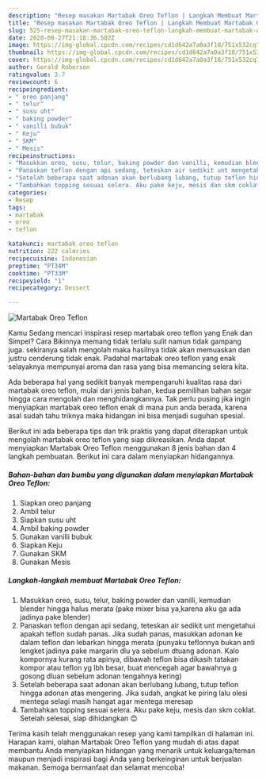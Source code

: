 ```yaml
---
description: "Resep masakan Martabak Oreo Teflon | Langkah Membuat Martabak Oreo Teflon Yang Enak Dan Mudah"
title: "Resep masakan Martabak Oreo Teflon | Langkah Membuat Martabak Oreo Teflon Yang Enak Dan Mudah"
slug: 525-resep-masakan-martabak-oreo-teflon-langkah-membuat-martabak-oreo-teflon-yang-enak-dan-mudah
date: 2020-08-27T21:18:36.502Z
image: https://img-global.cpcdn.com/recipes/cd1d642a7a0a3f18/751x532cq70/martabak-oreo-teflon-foto-resep-utama.jpg
thumbnail: https://img-global.cpcdn.com/recipes/cd1d642a7a0a3f18/751x532cq70/martabak-oreo-teflon-foto-resep-utama.jpg
cover: https://img-global.cpcdn.com/recipes/cd1d642a7a0a3f18/751x532cq70/martabak-oreo-teflon-foto-resep-utama.jpg
author: Gerald Roberson
ratingvalue: 3.7
reviewcount: 6
recipeingredient:
- " oreo panjang"
- " telur"
- " susu uht"
- " baking powder"
- " vanilli bubuk"
- " Keju"
- " SKM"
- " Mesis"
recipeinstructions:
- "Masukkan oreo, susu, telur, baking powder dan vanilli, kemudian blender hingga halus merata (pake mixer bisa ya,karena aku ga ada jadinya pake blender)"
- "Panaskan teflon dengan api sedang, teteskan air sedikit unt mengetahui apakah teflon sudah panas. Jika sudah panas, masukkan adonan ke dalam teflon dan lebarkan hingga merata (punyaku teflonnya bukan anti lengket jadinya pake margarin dlu ya sebelum dtuang adonan. Kalo kompornya kurang rata apinya, dibawah teflon bisa dikasih tatakan kompor atau teflon yg lbh besar, buat mencegah agar bawahnya g gosong dluan sebelum adonan tengahnya kering)"
- "Setelah beberapa saat adonan akan berlubang lubang, tutup teflon hingga adonan atas mengering. Jika sudah, angkat ke piring lalu olesi mentega selagi masih hangat agar mentega meresap"
- "Tambahkan topping sesuai selera. Aku pake keju, mesis dan skm coklat. Setelah selesai, siap dihidangkan 😊"
categories:
- Resep
tags:
- martabak
- oreo
- teflon

katakunci: martabak oreo teflon 
nutrition: 222 calories
recipecuisine: Indonesian
preptime: "PT34M"
cooktime: "PT33M"
recipeyield: "1"
recipecategory: Dessert

---
```



![Martabak Oreo Teflon](https://img-global.cpcdn.com/recipes/cd1d642a7a0a3f18/751x532cq70/martabak-oreo-teflon-foto-resep-utama.jpg)

Kamu Sedang mencari inspirasi resep martabak oreo teflon yang Enak dan Simpel? Cara Bikinnya memang tidak terlalu sulit namun tidak gampang juga. sekiranya salah mengolah maka hasilnya tidak akan memuaskan dan justru cenderung tidak enak. Padahal martabak oreo teflon yang enak selayaknya mempunyai aroma dan rasa yang bisa memancing selera kita.



Ada beberapa hal yang sedikit banyak mempengaruhi kualitas rasa dari martabak oreo teflon, mulai dari jenis bahan, kedua pemilihan bahan segar hingga cara mengolah dan menghidangkannya. Tak perlu pusing jika ingin menyiapkan martabak oreo teflon enak di mana pun anda berada, karena asal sudah tahu triknya maka hidangan ini bisa menjadi suguhan spesial.


Berikut ini ada beberapa tips dan trik praktis yang dapat diterapkan untuk mengolah martabak oreo teflon yang siap dikreasikan. Anda dapat menyiapkan Martabak Oreo Teflon menggunakan 8 jenis bahan dan 4 langkah pembuatan. Berikut ini cara dalam menyiapkan hidangannya.

<!--inarticleads1-->

##### Bahan-bahan dan bumbu yang digunakan dalam menyiapkan Martabak Oreo Teflon:

1. Siapkan  oreo panjang
1. Ambil  telur
1. Siapkan  susu uht
1. Ambil  baking powder
1. Gunakan  vanilli bubuk
1. Siapkan  Keju
1. Gunakan  SKM
1. Gunakan  Mesis




<!--inarticleads2-->

##### Langkah-langkah membuat Martabak Oreo Teflon:

1. Masukkan oreo, susu, telur, baking powder dan vanilli, kemudian blender hingga halus merata (pake mixer bisa ya,karena aku ga ada jadinya pake blender)
1. Panaskan teflon dengan api sedang, teteskan air sedikit unt mengetahui apakah teflon sudah panas. Jika sudah panas, masukkan adonan ke dalam teflon dan lebarkan hingga merata (punyaku teflonnya bukan anti lengket jadinya pake margarin dlu ya sebelum dtuang adonan. Kalo kompornya kurang rata apinya, dibawah teflon bisa dikasih tatakan kompor atau teflon yg lbh besar, buat mencegah agar bawahnya g gosong dluan sebelum adonan tengahnya kering)
1. Setelah beberapa saat adonan akan berlubang lubang, tutup teflon hingga adonan atas mengering. Jika sudah, angkat ke piring lalu olesi mentega selagi masih hangat agar mentega meresap
1. Tambahkan topping sesuai selera. Aku pake keju, mesis dan skm coklat. Setelah selesai, siap dihidangkan 😊




Terima kasih telah menggunakan resep yang kami tampilkan di halaman ini. Harapan kami, olahan Martabak Oreo Teflon yang mudah di atas dapat membantu Anda menyiapkan hidangan yang menarik untuk keluarga/teman maupun menjadi inspirasi bagi Anda yang berkeinginan untuk berjualan makanan. Semoga bermanfaat dan selamat mencoba!
